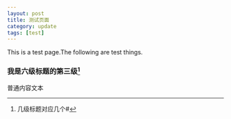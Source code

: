 ```yaml
---
layout: post
title: 测试页面
category: update
tags: [test]
---
```

This is a test page.The following are test things.

### 我是六级标题的第三级[^1]

普通内容文本

[^1]: 几级标题对应几个#

